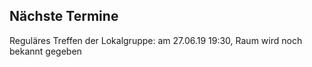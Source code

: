 ## Nächste Termine

Reguläres Treffen der Lokalgruppe: am 27.06.19 19:30, Raum wird noch bekannt gegeben
